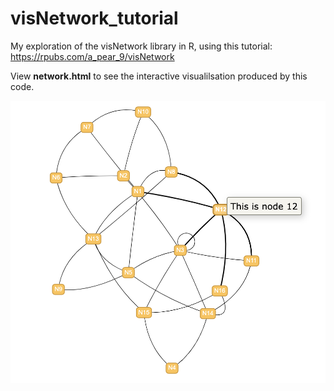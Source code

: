 # visNetwork_tutorial
My exploration of the visNetwork library in R, using this tutorial: https://rpubs.com/a_pear_9/visNetwork

View **network.html** to see the interactive visualilsation produced by this code.

![image showing screenshot of the network](network_screenshot.png)
